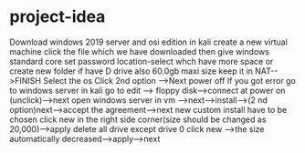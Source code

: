 # project-idea
Download windows 2019 server and osi edition
in kali create a new virtual machine
click the file which we have downloaded
then give windows standard core
set password
location-select whch have more space or create new folder if have  D drive also
60.0gb maxi size
keep it in NAT-->FINISH
Select the os
Click 2nd option  -->Next
power off
If you got error go to windows server in kali
go to edit --> floppy disk-->connect at  power on (unclick)-->next
open windows server in vm -->next-->install-->(2 nd option)next-->accept the agreement-->next
new custom install have to be chosen 
click new in the right side corner(size should be changed as 20,000)-->apply
delete all drive except drive 0
click new -->the size automatically decreased-->apply-->next


